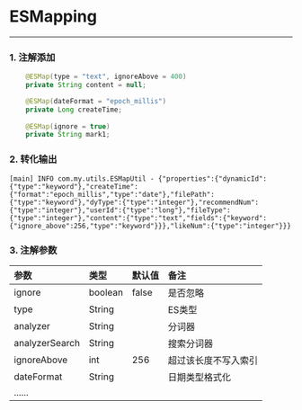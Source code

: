 # ESMapping

------------

### 1. 注解添加

``` Java
    @ESMap(type = "text", ignoreAbove = 400)
    private String content = null;

    @ESMap(dateFormat = "epoch_millis")
    private Long createTime;
    
    @ESMap(ignore = true)
    private String mark1;
``` 

### 2. 转化输出

    [main] INFO com.my.utils.ESMapUtil - {"properties":{"dynamicId":{"type":"keyword"},"createTime":{"format":"epoch_millis","type":"date"},"filePath":{"type":"keyword"},"dyType":{"type":"integer"},"recommendNum":{"type":"integer"},"userId":{"type":"long"},"fileType":{"type":"integer"},"content":{"type":"text","fields":{"keyword":{"ignore_above":256,"type":"keyword"}}},"likeNum":{"type":"integer"}}}
    
    
### 3. 注解参数

| 参数 | 类型 | 默认值 | 备注 | 
| :----- | :----- | :------| :------ |
| ignore | boolean  |  false |是否忽略 | 
| type | String  | | ES类型  | 
| analyzer | String |  | 分词器 |  
| analyzerSearch | String|   | 搜索分词器  | 
| ignoreAbove | int| 256 | 超过该长度不写入索引 |
| dateFormat | String |  | 日期类型格式化 |
| ...... |  |  |  |
